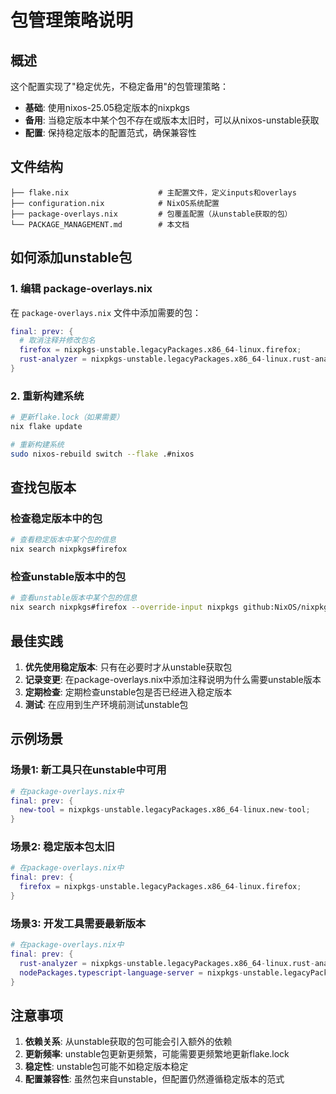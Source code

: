 # 包管理策略说明

## 概述

这个配置实现了"稳定优先，不稳定备用"的包管理策略：

- **基础**: 使用nixos-25.05稳定版本的nixpkgs
- **备用**: 当稳定版本中某个包不存在或版本太旧时，可以从nixos-unstable获取
- **配置**: 保持稳定版本的配置范式，确保兼容性

## 文件结构

```
├── flake.nix                    # 主配置文件，定义inputs和overlays
├── configuration.nix            # NixOS系统配置
├── package-overlays.nix         # 包覆盖配置（从unstable获取的包）
└── PACKAGE_MANAGEMENT.md        # 本文档
```

## 如何添加unstable包

### 1. 编辑 package-overlays.nix

在 `package-overlays.nix` 文件中添加需要的包：

```nix
final: prev: {
  # 取消注释并修改包名
  firefox = nixpkgs-unstable.legacyPackages.x86_64-linux.firefox;
  rust-analyzer = nixpkgs-unstable.legacyPackages.x86_64-linux.rust-analyzer;
}
```

### 2. 重新构建系统

```bash
# 更新flake.lock（如果需要）
nix flake update

# 重新构建系统
sudo nixos-rebuild switch --flake .#nixos
```

## 查找包版本

### 检查稳定版本中的包

```bash
# 查看稳定版本中某个包的信息
nix search nixpkgs#firefox
```

### 检查unstable版本中的包

```bash
# 查看unstable版本中某个包的信息
nix search nixpkgs#firefox --override-input nixpkgs github:NixOS/nixpkgs/nixos-unstable
```

## 最佳实践

1. **优先使用稳定版本**: 只有在必要时才从unstable获取包
2. **记录变更**: 在package-overlays.nix中添加注释说明为什么需要unstable版本
3. **定期检查**: 定期检查unstable包是否已经进入稳定版本
4. **测试**: 在应用到生产环境前测试unstable包

## 示例场景

### 场景1: 新工具只在unstable中可用

```nix
# 在package-overlays.nix中
final: prev: {
  new-tool = nixpkgs-unstable.legacyPackages.x86_64-linux.new-tool;
}
```

### 场景2: 稳定版本包太旧

```nix
# 在package-overlays.nix中
final: prev: {
  firefox = nixpkgs-unstable.legacyPackages.x86_64-linux.firefox;
}
```

### 场景3: 开发工具需要最新版本

```nix
# 在package-overlays.nix中
final: prev: {
  rust-analyzer = nixpkgs-unstable.legacyPackages.x86_64-linux.rust-analyzer;
  nodePackages.typescript-language-server = nixpkgs-unstable.legacyPackages.x86_64-linux.nodePackages.typescript-language-server;
}
```

## 注意事项

1. **依赖关系**: 从unstable获取的包可能会引入额外的依赖
2. **更新频率**: unstable包更新更频繁，可能需要更频繁地更新flake.lock
3. **稳定性**: unstable包可能不如稳定版本稳定
4. **配置兼容性**: 虽然包来自unstable，但配置仍然遵循稳定版本的范式 